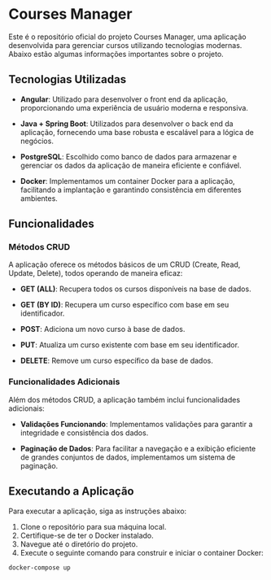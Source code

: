 # Courses Manager

Este é o repositório oficial do projeto Courses Manager, uma aplicação desenvolvida para gerenciar cursos utilizando tecnologias modernas. Abaixo estão algumas informações importantes sobre o projeto.

## Tecnologias Utilizadas

- **Angular**: Utilizado para desenvolver o front end da aplicação, proporcionando uma experiência de usuário moderna e responsiva.

- **Java + Spring Boot**: Utilizados para desenvolver o back end da aplicação, fornecendo uma base robusta e escalável para a lógica de negócios.

- **PostgreSQL**: Escolhido como banco de dados para armazenar e gerenciar os dados da aplicação de maneira eficiente e confiável.

- **Docker**: Implementamos um container Docker para a aplicação, facilitando a implantação e garantindo consistência em diferentes ambientes.

## Funcionalidades

### Métodos CRUD

A aplicação oferece os métodos básicos de um CRUD (Create, Read, Update, Delete), todos operando de maneira eficaz:

- **GET (ALL)**: Recupera todos os cursos disponíveis na base de dados.

- **GET (BY ID)**: Recupera um curso específico com base em seu identificador.

- **POST**: Adiciona um novo curso à base de dados.

- **PUT**: Atualiza um curso existente com base em seu identificador.

- **DELETE**: Remove um curso específico da base de dados.

### Funcionalidades Adicionais

Além dos métodos CRUD, a aplicação também inclui funcionalidades adicionais:

- **Validações Funcionando**: Implementamos validações para garantir a integridade e consistência dos dados.

- **Paginação de Dados**: Para facilitar a navegação e a exibição eficiente de grandes conjuntos de dados, implementamos um sistema de paginação.

## Executando a Aplicação

Para executar a aplicação, siga as instruções abaixo:

1. Clone o repositório para sua máquina local.
2. Certifique-se de ter o Docker instalado.
3. Navegue até o diretório do projeto.
4. Execute o seguinte comando para construir e iniciar o container Docker:

```bash
docker-compose up
